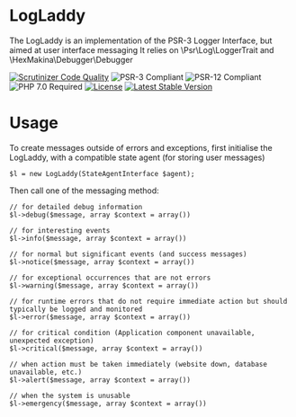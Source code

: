 
# LogLaddy
The LogLaddy is an implementation of the PSR-3 Logger Interface, but aimed at user interface messaging
It relies on \Psr\Log\LoggerTrait and \HexMakina\Debugger\Debugger

[![Scrutinizer Code Quality](https://scrutinizer-ci.com/g/HexMakina/LogLaddy/badges/quality-score.png?b=main)](https://scrutinizer-ci.com/g/HexMakina/LogLaddy/?branch=main)
<img src="https://img.shields.io/badge/PSR-3-brightgreen" alt="PSR-3 Compliant" />
<img src="https://img.shields.io/badge/PSR-12-brightgreen" alt="PSR-12 Compliant" />
<img src="https://img.shields.io/badge/PHP-7.0-brightgreen" alt="PHP 7.0 Required" />
[![License](http://poser.pugx.org/hexmakina/log-laddy/license)](https://packagist.org/packages/hexmakina/log-laddy)
[![Latest Stable Version](http://poser.pugx.org/hexmakina/log-laddy/v)](https://packagist.org/packages/hexmakina/log-laddy)

# Usage


To create messages outside of errors and exceptions, first initialise the LogLaddy, with a compatible state agent (for storing user messages)

```
$l = new LogLaddy(StateAgentInterface $agent);
```

Then call one of the messaging method:

```
// for detailed debug information
$l->debug($message, array $context = array())

// for interesting events 
$l->info($message, array $context = array())

// for normal but significant events (and success messages)
$l->notice($message, array $context = array())

// for exceptional occurrences that are not errors
$l->warning($message, array $context = array())

// for runtime errors that do not require immediate action but should typically be logged and monitored
$l->error($message, array $context = array())

// for critical condition (Application component unavailable, unexpected exception)
$l->critical($message, array $context = array())

// when action must be taken immediately (website down, database unavailable, etc.)
$l->alert($message, array $context = array())

// when the system is unusable
$l->emergency($message, array $context = array())

```

